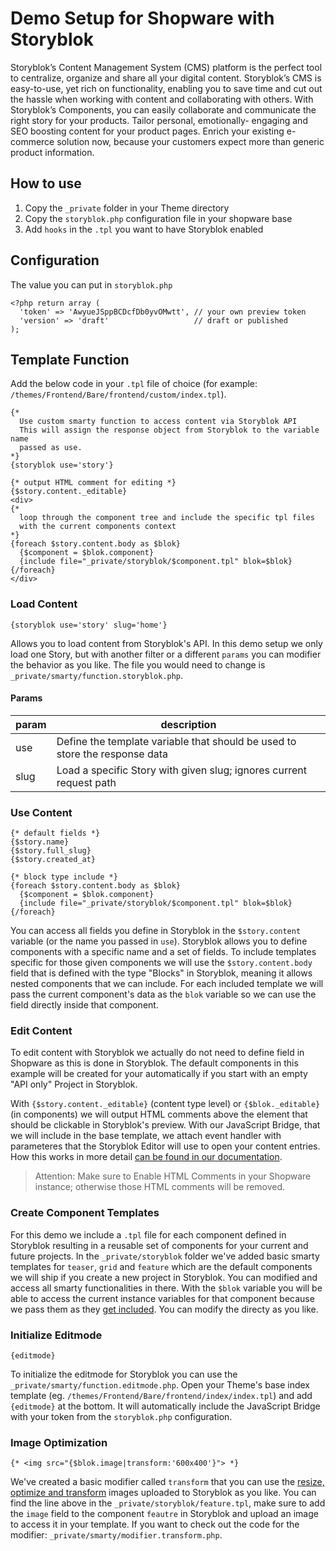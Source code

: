 # Demo Setup for Shopware with Storyblok

Storyblok’s Content Management System (CMS) platform is the perfect tool to centralize, organize and share all your digital content. Storyblok’s CMS is easy-to-use, yet rich on functionality, enabling you to save time and cut out the hassle when working with content and collaborating with others. With Storyblok’s Components, you can easily collaborate and communicate the right story for your products. Tailor personal, emotionally- engaging and SEO boosting content for your product pages. Enrich your existing e-commerce solution now, because your customers expect more than generic product information.

## How to use

1. Copy the `_private` folder in your Theme directory
2. Copy the `storyblok.php` configuration file in your shopware base
3. Add `hooks` in the `.tpl` you want to have Storyblok enabled

## Configuration

The value you can put in `storyblok.php`

```
<?php return array (
  'token' => 'AwyueJSppBCDcfDb0yvOMwtt', // your own preview token
  'version' => 'draft'                   // draft or published
);
```

## Template Function

Add the below code in your `.tpl` file of choice (for example: `/themes/Frontend/Bare/frontend/custom/index.tpl`).

```
{* 
  Use custom smarty function to access content via Storyblok API
  This will assign the response object from Storyblok to the variable name
  passed as use.
*}
{storyblok use='story'}

{* output HTML comment for editing *}
{$story.content._editable}
<div>
{* 
  loop through the component tree and include the specific tpl files 
  with the current components context 
*}
{foreach $story.content.body as $blok}
  {$component = $blok.component}
  {include file="_private/storyblok/$component.tpl" blok=$blok}
{/foreach}
</div>
```

### Load Content

```
{storyblok use='story' slug='home'}
```

Allows you to load content from Storyblok's API. In this demo setup we only load one Story, but with another filter or a different `params` you can modifier the behavior as you like. The file you would need to change is `_private/smarty/function.storyblok.php`.

#### Params

| param | description                                                                 |
|-------|-----------------------------------------------------------------------------|
| use   | Define the template variable that should be used to store the response data |
| slug  | Load a specific Story with given slug; ignores current request path         |


### Use Content

```
{* default fields *}
{$story.name}
{$story.full_slug}
{$story.created_at}

{* block type include *}
{foreach $story.content.body as $blok}
  {$component = $blok.component}
  {include file="_private/storyblok/$component.tpl" blok=$blok}
{/foreach}
```

You can access all fields you define in Storyblok in the `$story.content` variable (or the name you passed in `use`). Storyblok allows you to define components with a specific name and a set of fields. To include templates specific for those given components we will use the `$story.content.body` field that is defined with the type "Blocks" in Storyblok, meaning it allows nested components that we can include. For each included template we will pass the current component's data as the `blok` variable so we can use the field directly inside that component.

### Edit Content

To edit content with Storyblok we actually do not need to define field in Shopware as this is done in Storyblok. The default components in this example will be created for your automatically if you start with an empty "API only" Project in Storyblok.

With `{$story.content._editable}` (content type level) or `{$blok._editable}` (in components) we will output HTML comments above the element that should be clickable in Storyblok's preview. With our JavaScript Bridge, that we will include in the base template, we attach event handler with parameteres that the Storyblok Editor will use to open your content entries. How this works in more detail [can be found in our documentation](https://www.storyblok.com/docs/the-editor#visual-composer).

> Attention: Make sure to Enable HTML Comments in your Shopware instance; otherwise those HTML comments will be removed.

### Create Component Templates

For this demo we include a `.tpl` file for each component defined in Storyblok resulting in a reusable set of components for your current and future projects. In the `_private/storyblok` folder we've added basic smarty templates for `teaser`, `grid` and `feature` which are the default components we will ship if you create a new project in Storyblok. You can modified and access all smarty functionalities in there. With the `$blok` variable you will be able to access the current instance variables for that component because we pass them as they [get included](#use-content). You can modify the directy as you like.

### Initialize Editmode

```
{editmode}
```

To initialize the editmode for Storyblok you can use the `_private/smarty/function.editmode.php`. Open your Theme's base index template (eg. `/themes/Frontend/Bare/frontend/index/index.tpl`) and add `{editmode}` at the bottom. It will automatically include the JavaScript Bridge with your token from the `storyblok.php` configuration.

### Image Optimization

```
{* <img src="{$blok.image|transform:'600x400'}"> *}
```

We've created a basic modifier called `transform` that you can use the [resize, optimize and transform](https://www.storyblok.com/docs/image-service) images uploaded to Storyblok as you like. You can find the line above in the `_private/storyblok/feature.tpl`, make sure to add the `image` field to the component `feautre` in Storyblok and upload an image to access it in your template. If you want to check out the code for the modifier: `_private/smarty/modifier.transform.php`.
